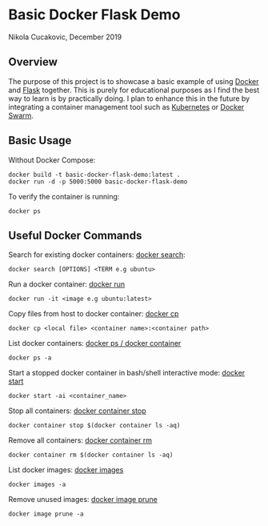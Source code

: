 # Basic Docker Flask Demo
Nikola Cucakovic, December 2019

## Overview
The purpose of this project is to showcase a basic example of using [Docker](https://www.docker.com/) and [Flask](https://palletsprojects.com/p/flask/) together. This is purely for educational purposes as I find the best way to learn is by practically doing. I plan to enhance this in the future by integrating a container management tool such as [Kubernetes](https://kubernetes.io/) or [Docker Swarm](https://docs.docker.com/engine/swarm/).

## Basic Usage
Without Docker Compose:

```docker
docker build -t basic-docker-flask-demo:latest .
docker run -d -p 5000:5000 basic-docker-flask-demo
```

To verify the container is running:
```
docker ps
```

## Useful Docker Commands

Search for existing docker containers: [docker search](https://docs.docker.com/engine/reference/commandline/search/):
```docker
docker search [OPTIONS] <TERM e.g ubuntu>
```

Run a docker container: [docker run](https://docs.docker.com/engine/reference/run/)
```docker
docker run -it <image e.g ubuntu:latest>
```

Copy files from host to docker container: [docker cp](https://docs.docker.com/engine/reference/commandline/cp/)
```docker
docker cp <local file> <container name>:<container path>
```

List docker containers: [docker ps / docker container](https://docs.docker.com/engine/reference/commandline/ps/)
```docker
docker ps -a
```

Start a stopped docker container in bash/shell interactive mode: [docker start](https://docs.docker.com/engine/reference/commandline/start/)
```docker
docker start -ai <container_name>
```

Stop all containers: [docker container stop](https://docs.docker.com/engine/reference/commandline/stop/)
```docker
docker container stop $(docker container ls -aq)
```

Remove all containers: [docker container rm](https://docs.docker.com/engine/reference/commandline/container_rm/)
```docker
docker container rm $(docker container ls -aq)
```

List docker images: [docker images](https://docs.docker.com/engine/reference/commandline/images/)
```docker
docker images -a
```

Remove unused images: [docker image prune](https://docs.docker.com/engine/reference/commandline/image_prune/)
```docker
docker image prune -a
```

